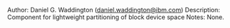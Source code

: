 Author: Daniel G. Waddington (daniel.waddington@ibm.com)
Description: Component for lightweight partitioning of block device space
Notes: None.


